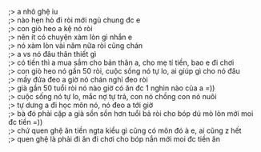 ;> a nhô ghệ iu<br>
;> nào hẹn hò đi ròi mới ngủ chung đc e<br>
;> con giò heo a kệ nó ròi<br>
;> nên ít có chuyện xàm lòn gì nhắn e<br>
;> nó xàm lòn vài năm nữa ròi cũng chán <br>
;> a vs nó đâu thân thiết gì<br>
;> có tiền thì a mua sắm cho bản thân a, cho mẹ tí tiền, bao e đi chơi<br>
;> con giò heo nó gần 50 ròi, cuộc sống nó tự lo, ai giúp gì cho nó đâu<br>
;> mấy đứa đeo a giờ nó chán nghỉ đeo ròi<br>
;> già gần 50 tuổi ròi nó nào giờ có ăn đc 1 nghìn nào của a =))<br>
;> cuộc sống nó tự lo, mắc nợ tự trả, con nó chồng con nó nuôi<br>
;> tự dưng a đi học môn nó, nó đeo a tới giờ<br>
;> bà đó phải cặp a già sồn sồn hơn tuổi bả ròi cho bóp dú mò lòn mới moi đc tiền =))<br>
;> chứ quen ghệ ăn tiền ngta kiểu gì cũng có môn đó à e, ai cũng z hết<br>
;> quen ghệ là phải đi ăn đi chơi cho bóp nắn mới moi đc tiền ăn
